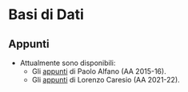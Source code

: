 # Basi di Dati

## Appunti

- Attualmente sono disponibili:
    - Gli [appunti](Appunti/Alfano_2015-2016.pdf) di Paolo Alfano (AA 2015-16).
    - Gli [appunti](Appunti/Caresio_2021-2022/index.md) di Lorenzo Caresio (AA 2021-22).
